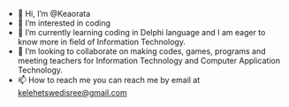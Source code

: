 - 👋 Hi, I’m @Keaorata
- 👀 I’m interested in coding
- 🌱 I’m currently learning coding in Delphi language and I am eager to know more in field of Information Technology. 
- 💞️ I’m looking to collaborate on making codes, games, programs and meeting teachers for Information Technology and Computer Application Technology. 
- 📫 How to reach me you can reach me by email at kelehetswedisree@gmail.com

<!---
Keaorata/Keaorata is a ✨ special ✨ repository because its `README.md` (this file) appears on your GitHub profile.
You can click the Preview link to take a look at your changes.
--->
